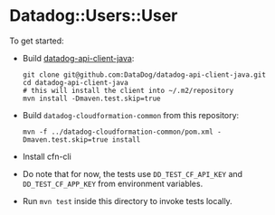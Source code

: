 # Datadog::Users::User

To get started:

* Build [datadog-api-client-java](https://github.com/DataDog/datadog-api-client-java):

    ```
    git clone git@github.com:DataDog/datadog-api-client-java.git
    cd datadog-api-client-java
    # this will install the client into ~/.m2/repository
    mvn install -Dmaven.test.skip=true
    ```

* Build `datadog-cloudformation-common` from this repository:

    ```
    mvn -f ../datadog-cloudformation-common/pom.xml -Dmaven.test.skip=true install
    ```

* Install cfn-cli
* Do note that for now, the tests use `DD_TEST_CF_API_KEY` and `DD_TEST_CF_APP_KEY` from environment variables.
* Run `mvn test` inside this directory to invoke tests locally.
